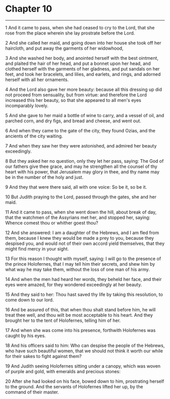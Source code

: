 # Chapter 10

***

1 And it came to pass, when she had ceased to cry to the Lord, that she rose from the place wherein she lay prostrate before the Lord.

2 And she called her maid, and going down into her house she took off her haircloth, and put away the garments of her widowhood,

3 And she washed her body, and anointed herself with the best ointment, and plaited the hair of her head, and put a bonnet upon her head, and clothed herself with the garments of her gladness, and put sandals on her feet, and took her bracelets, and lilies, and earlets, and rings, and adorned herself with all her ornaments.

4 And the Lord also gave her more beauty: because all this dressing up did not proceed from sensuality, but from virtue: and therefore the Lord increased this her beauty, so that she appeared to all men's eyes incomparably lovely.

5 And she gave to her maid a bottle of wine to carry, and a vessel of oil, and parched corn, and dry figs, and bread and cheese, and went out.

6 And when they came to the gate of the city, they found Ozias, and the ancients of the city waiting.

7 And when they saw her they were astonished, and admired her beauty exceedingly.

8 But they asked her no question, only they let her pass, saying: The God of our fathers give thee grace, and may he strengthen all the counsel of thy heart with his power, that Jerusalem may glory in thee, and thy name may be in the number of the holy and just.

9 And they that were there said, all with one voice: So be it, so be it.

10 But Judith praying to the Lord, passed through the gates, she and her maid.

11 And it came to pass, when she went down the hill, about break of day, that the watchmen of the Assyrians met her, and stopped her, saying: Whence comest thou or whither goest thou?

12 And she answered: I am a daughter of the Hebrews, and I am fled from them, because I knew they would be made a prey to you, because they despised you, and would not of their own accord yield themselves, that they might find mercy in your sight.

13 For this reason I thought with myself, saying: I will go to the presence of the prince Holofernes, that I may tell him their secrets, and shew him by what way he may take them, without the loss of one man of his army.

14 And when the men had heard her words, they beheld her face, and their eyes were amazed, for they wondered exceedingly at her beauty.

15 And they said to her: Thou hast saved thy life by taking this resolution, to come down to our lord.

16 And be assured of this, that when thou shalt stand before him, he will treat thee well, and thou wilt be most acceptable to his heart. And they brought her to the tent of Holofernes, telling him of her.

17 And when she was come into his presence, forthwith Holofernes was caught by his eyes.

18 And his officers said to him: Who can despise the people of the Hebrews, who have such beautiful women, that we should not think it worth our while for their sakes to fight against them?

19 And Judith seeing Holofernes sitting under a canopy, which was woven of purple and gold, with emeralds and precious stones:

20 After she had looked on his face, bowed down to him, prostrating herself to the ground. And the servants of Holofernes lifted her up, by the command of their master.

